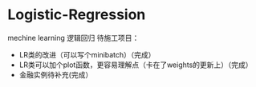 # Logistic-Regression
mechine learning 逻辑回归
待施工项目：
* LR类的改进（可以写个minibatch）（完成）
* LR类可以加个plot函数，更容易理解点（卡在了weights的更新上）（完成）
* 金融实例待补充(完成）
